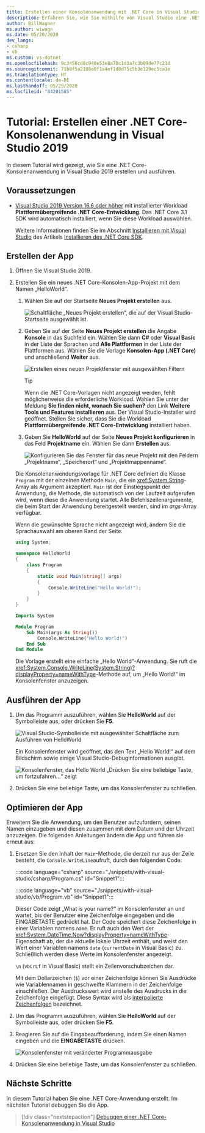 ```yaml
---
title: Erstellen einer Konsolenanwendung mit .NET Core in Visual Studio
description: Erfahren Sie, wie Sie mithilfe von Visual Studio eine .NET-Konsolenanwendung mit C# oder Visual Basic erstellen.
author: BillWagner
ms.author: wiwagn
ms.date: 05/20/2020
dev_langs:
- csharp
- vb
ms.custom: vs-dotnet
ms.openlocfilehash: 9c3456cd8c940e53e8a70c1d3a7c3b09de77c21d
ms.sourcegitcommit: 71b8f5a2108a0f1a4ef1d8d75c5b3e129ec5ca1e
ms.translationtype: HT
ms.contentlocale: de-DE
ms.lasthandoff: 05/29/2020
ms.locfileid: "84201585"
---
```

# <a name="tutorial-create-a-net-core-console-application-in-visual-studio-2019"></a>Tutorial: Erstellen einer .NET Core-Konsolenanwendung in Visual Studio 2019

In diesem Tutorial wird gezeigt, wie Sie eine .NET Core-Konsolenanwendung in Visual Studio 2019 erstellen und ausführen.

## <a name="prerequisites"></a>Voraussetzungen

- [Visual Studio 2019 Version 16.6 oder höher](https://visualstudio.microsoft.com/downloads/?utm_medium=microsoft&utm_source=docs.microsoft.com&utm_campaign=inline+link&utm_content=download+vs2019) mit installierter Workload **Plattformübergreifende .NET Core-Entwicklung**. Das .NET Core 3.1 SDK wird automatisch installiert, wenn Sie diese Workload auswählen.

  Weitere Informationen finden Sie im Abschnitt [Installieren mit Visual Studio](../install/sdk.md?pivots=os-windows#install-with-visual-studio) des Artikels [Installieren des .NET Core SDK](../install/sdk.md?pivots=os-windows).

## <a name="create-the-app"></a>Erstellen der App

<!-- markdownlint-disable MD025 -->

1. Öffnen Sie Visual Studio 2019.

1. Erstellen Sie ein neues .NET Core-Konsolen-App-Projekt mit dem Namen „HelloWorld“.

   1. Wählen Sie auf der Startseite **Neues Projekt erstellen** aus.

      ![Schaltfläche „Neues Projekt erstellen“, die auf der Visual Studio-Startseite ausgewählt ist](./media/with-visual-studio/start-window.png)

   1. Geben Sie auf der Seite **Neues Projekt erstellen** die Angabe **Konsole** in das Suchfeld ein. Wählen Sie dann **C#** oder **Visual Basic** in der Liste der Sprachen und **Alle Plattformen** in der Liste der Plattformen aus. Wählen Sie die Vorlage **Konsolen-App (.NET Core)** und anschließend **Weiter** aus.

      ![Erstellen eines neuen Projektfenster mit ausgewählten Filtern](./media/with-visual-studio/create-new-project.png)

      > [!TIP]
      > Wenn die .NET Core-Vorlagen nicht angezeigt werden, fehlt möglicherweise die erforderliche Workload. Wählen Sie unter der Meldung **Sie finden nicht, wonach Sie suchen?** den Link **Weitere Tools und Features installieren** aus. Der Visual Studio-Installer wird geöffnet. Stellen Sie sicher, dass Sie die Workload **Plattformübergreifende .NET Core-Entwicklung** installiert haben.

   1. Geben Sie **HelloWorld** auf der Seite **Neues Projekt konfigurieren** in das Feld **Projektname** ein. Wählen Sie dann **Erstellen** aus.

      ![Konfigurieren Sie das Fenster für das neue Projekt mit den Feldern „Projektname“, „Speicherort“ und „Projektmappenname“.](./media/with-visual-studio/configure-new-project.png)

   Die Konsolenanwendungsvorlage für .NET Core definiert die Klasse `Program` mit der einzelnen Methode `Main`, die ein <xref:System.String>-Array als Argument akzeptiert. `Main` ist der Einstiegspunkt der Anwendung, die Methode, die automatisch von der Laufzeit aufgerufen wird, wenn diese die Anwendung startet. Alle Befehlszeilenargumente, die beim Start der Anwendung bereitgestellt werden, sind im *args*-Array verfügbar.

   Wenn die gewünschte Sprache nicht angezeigt wird, ändern Sie die Sprachauswahl am oberen Rand der Seite.

   ```csharp
   using System;

   namespace HelloWorld
   {
       class Program
       {
           static void Main(string[] args)
           {
               Console.WriteLine("Hello World!");
           }
       }
   }
   ```

   ```vb
   Imports System

   Module Program
       Sub Main(args As String())
           Console.WriteLine("Hello World!")
       End Sub
   End Module
   ```

   Die Vorlage erstellt eine einfache „Hello World“-Anwendung. Sie ruft die <xref:System.Console.WriteLine(System.String)?displayProperty=nameWithType>-Methode auf, um „Hello World!“ im Konsolenfenster anzuzeigen.

## <a name="run-the-app"></a>Ausführen der App

1. Um das Programm auszuführen, wählen Sie **HelloWorld** auf der Symbolleiste aus, oder drücken Sie **F5**.

   ![Visual Studio-Symbolleiste mit ausgewählter Schaltfläche zum Ausführen von HelloWorld](./media/with-visual-studio/run-program.png)

   Ein Konsolenfenster wird geöffnet, das den Text „Hello World!“ auf dem Bildschirm sowie einige Visual Studio-Debuginformationen ausgibt.

   ![Konsolenfenster, das Hello World „Drücken Sie eine beliebige Taste, um fortzufahren...“ zeigt](./media/with-visual-studio/hello-world-console.png)

1. Drücken Sie eine beliebige Taste, um das Konsolenfenster zu schließen.

## <a name="enhance-the-app"></a>Optimieren der App

Erweitern Sie die Anwendung, um den Benutzer aufzufordern, seinen Namen einzugeben und diesen zusammen mit dem Datum und der Uhrzeit anzuzeigen. Die folgenden Anleitungen ändern die App und führen sie erneut aus:

1. Ersetzen Sie den Inhalt der `Main`-Methode, die derzeit nur aus der Zeile besteht, die `Console.WriteLine`aufruft, durch den folgenden Code:

   :::code language="csharp" source="./snippets/with-visual-studio/csharp/Program.cs" id="Snippet1":::

   :::code language="vb" source="./snippets/with-visual-studio/vb/Program.vb" id="Snippet1":::

   Dieser Code zeigt „What is your name?“ im Konsolenfenster an und wartet, bis der Benutzer eine Zeichenfolge eingegeben und die EINGABETASTE gedrückt hat. Der Code speichert diese Zeichenfolge in einer Variablen namens `name`. Er ruft auch den Wert der <xref:System.DateTime.Now?displayProperty=nameWithType>-Eigenschaft ab, der die aktuelle lokale Uhrzeit enthält, und weist den Wert einer Variablen namens `date` (`currentDate` in Visual Basic) zu. Schließlich werden diese Werte im Konsolenfenster angezeigt.

   `\n` (`vbCrLf` in Visual Basic) stellt ein Zeilenvorschubzeichen dar.

   Mit dem Dollarzeichen (`$`) vor einer Zeichenfolge können Sie Ausdrücke wie Variablennamen in geschweifte Klammern in der Zeichenfolge einschließen. Der Ausdruckswert wird anstelle des Ausdrucks in die Zeichenfolge eingefügt. Diese Syntax wird als [interpolierte Zeichenfolgen](../../csharp/language-reference/tokens/interpolated.md) bezeichnet.

1. Um das Programm auszuführen, wählen Sie **HelloWorld** auf der Symbolleiste aus, oder drücken Sie **F5**.

1. Reagieren Sie auf die Eingabeaufforderung, indem Sie einen Namen eingeben und die **EINGABETASTE** drücken.

   ![Konsolenfenster mit veränderter Programmausgabe](./media/with-visual-studio/hello-world-update.png)

1. Drücken Sie eine beliebige Taste, um das Konsolenfenster zu schließen.

## <a name="next-steps"></a>Nächste Schritte

In diesem Tutorial haben Sie eine .NET Core-Anwendung erstellt. Im nächsten Tutorial debuggen Sie die App.

> [!div class="nextstepaction"]
> [Debuggen einer .NET Core-Konsolenanwendung in Visual Studio](debugging-with-visual-studio.md)
